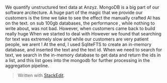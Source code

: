 We quantify unstructured text data at Anzyz. 
MongoDB is a big part of our software arcitecture. A huge part of the magic that we provide our customers is the time we take to see the effect the manually crafted AI has on the text. on sub 100gb databases, the performance , while nothing to write about, was not bad. However, when customers came back to build really huge When we started to deal with 
However we found that searching for text was extremely slow and while our customers are very patient people, we arent ! At the end, I used SqliteFTS to create an in-memory database, and inserted the text and the text id. When we need to search for text, we search in the in-memory database to get data and return the ids in a list, and this list goes into the mongodb for further processing in the aggregation pipeline.

> Written with [StackEdit](https://stackedit.io/).
<!--stackedit_data:
eyJoaXN0b3J5IjpbLTU4NDM0MDQ1NiwtNTIyNTA4OTkwLDE3Mz
EyODgzMTcsMzI2NTg4MzgsLTE5NDEyMDUyMDksLTM3MjEyNDE1
MSwyMjU3OTA5MjYsNzMwOTk4MTE2XX0=
-->
